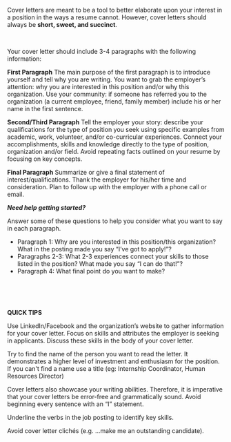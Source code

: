 Cover letters are meant to be a tool to better elaborate upon your interest in a position in the ways a resume cannot. However, cover letters should always be **short, sweet, and succinct**.

<br>

Your cover letter should include 3-4 paragraphs with the following information:

**First Paragraph**
The main purpose of the first paragraph is to introduce yourself and tell why you are writing. You want to grab the employer’s attention: why you are interested in this position and/or why this organization. Use your community: if someone has referred you to the organization (a current employee, friend, family member) include his or her name in the first sentence.

**Second/Third Paragraph**
Tell the employer your story: describe your qualifications for the type of position you seek using specific examples from academic, work, volunteer, and/or co-curricular experiences. Connect your accomplishments, skills and knowledge directly to the type of position, organization and/or field. Avoid repeating facts outlined on your resume by focusing on key concepts.

**Final Paragraph**
Summarize or give a final statement of interest/qualifications. Thank the employer for his/her time and consideration. Plan to follow up with the employer with a phone call or email.

***Need help getting started?***

Answer some of these questions to help you consider what you want to say in each paragraph.

- Paragraph 1: Why are you interested in this position/this organization? What in the posting made you say “I’ve got to apply!”?  
- Paragraphs 2-3: What 2-3 experiences connect your skills to those listed in the position? What made you say “I can do that!”?
- Paragraph 4: What final point do you want to make?

<br>
<br>
<br>

**QUICK TIPS**

Use LinkedIn/Facebook and the organization’s website to gather information for your cover letter. Focus on skills and attributes the employer is seeking in applicants. Discuss these skills in the body of your cover letter.

Try to find the name of the person you want to read the letter.  It demonstrates a higher level of investment and enthusiasm for the position.  If you can't find a name use a title (eg: Internship Coordinator, Human Resources Director)

Cover letters also showcase your writing abilities. Therefore, it is imperative that your cover letters be error-free and grammatically sound. Avoid beginning every sentence with an “I” statement.

Underline the verbs in the job posting to identify key skills.

Avoid cover letter clichés (e.g. ...make me an outstanding candidate).
